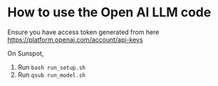 # How to use the Open AI LLM code

Ensure you have access token generated from here https://platform.openai.com/account/api-keys

On Sunspot,

1. Run `bash run_setup.sh` 
2. Run `qsub run_model.sh` 
